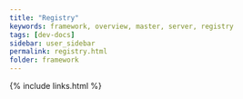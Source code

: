 ```yaml
---
title: "Registry"
keywords: framework, overview, master, server, registry
tags: [dev-docs]
sidebar: user_sidebar
permalink: registry.html
folder: framework
---
```


{% include links.html %}

